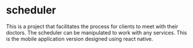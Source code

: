 # scheduler
This is a project that facilitates the process for clients to meet with their doctors.  The scheduler can be manipulated to work with any services.  This is the mobile application version designed using react native.  

